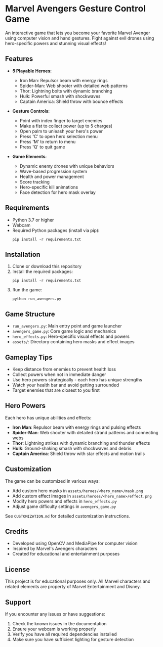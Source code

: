 # Marvel Avengers Gesture Control Game

An interactive game that lets you become your favorite Marvel Avenger using computer vision and hand gestures. Fight against evil drones using hero-specific powers and stunning visual effects!

## Features

- **5 Playable Heroes**:
  - Iron Man: Repulsor beam with energy rings
  - Spider-Man: Web shooter with detailed web patterns
  - Thor: Lightning bolts with dynamic branching
  - Hulk: Powerful smash with shockwaves
  - Captain America: Shield throw with bounce effects

- **Gesture Controls**:
  - Point with index finger to target enemies
  - Make a fist to collect power (up to 5 charges)
  - Open palm to unleash your hero's power
  - Press 'C' to open hero selection menu
  - Press 'M' to return to menu
  - Press 'Q' to quit game

- **Game Elements**:
  - Dynamic enemy drones with unique behaviors
  - Wave-based progression system
  - Health and power management
  - Score tracking
  - Hero-specific kill animations
  - Face detection for hero mask overlay

## Requirements

- Python 3.7 or higher
- Webcam
- Required Python packages (install via pip):
  ```
  pip install -r requirements.txt
  ```

## Installation

1. Clone or download this repository
2. Install the required packages:
   ```
   pip install -r requirements.txt
   ```
3. Run the game:
   ```
   python run_avengers.py
   ```

## Game Structure

- `run_avengers.py`: Main entry point and game launcher
- `avengers_game.py`: Core game logic and mechanics
- `hero_effects.py`: Hero-specific visual effects and powers
- `assets/`: Directory containing hero masks and effect images

## Gameplay Tips

- Keep distance from enemies to prevent health loss
- Collect powers when not in immediate danger
- Use hero powers strategically - each hero has unique strengths
- Watch your health bar and avoid getting surrounded
- Target enemies that are closest to you first

## Hero Powers

Each hero has unique abilities and effects:

- **Iron Man**: Repulsor beam with energy rings and pulsing effects
- **Spider-Man**: Web shooter with detailed strand patterns and connecting webs
- **Thor**: Lightning strikes with dynamic branching and thunder effects
- **Hulk**: Ground-shaking smash with shockwaves and debris
- **Captain America**: Shield throw with star effects and motion trails

## Customization

The game can be customized in various ways:
- Add custom hero masks in `assets/heroes/<hero_name>/mask.png`
- Add custom effect images in `assets/heroes/<hero_name>/effect.png`
- Modify hero powers and effects in `hero_effects.py`
- Adjust game difficulty settings in `avengers_game.py`

See `CUSTOMIZATION.md` for detailed customization instructions.

## Credits

- Developed using OpenCV and MediaPipe for computer vision
- Inspired by Marvel's Avengers characters
- Created for educational and entertainment purposes

## License

This project is for educational purposes only. All Marvel characters and related elements are property of Marvel Entertainment and Disney.

## Support

If you encounter any issues or have suggestions:
1. Check the known issues in the documentation
2. Ensure your webcam is working properly
3. Verify you have all required dependencies installed
4. Make sure you have sufficient lighting for gesture detection 
